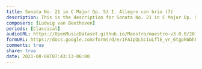 ```yaml
---
title: Sonata No. 21 in C Major Op. 53 I. Allegro con brio (7)
description: This is the description for Sonata No. 21 in C Major Op. 53 I. Allegro con brio by Ludwig van Beethoven
composers: [Ludwig van Beethoven]
periods: [Classical]
audioURL: https://OpenMusicDataset.github.io/Maestro/maestro-v3.0.0/2015/MIDI-Unprocessed_R1_D1-1-8_mid--AUDIO-from_mp3_08_R1_2015_wav--2.midi
formURL: https://docs.google.com/forms/d/e/1FAIpQLScIuLflE_vr_6tgpkWbhPdTlCi_J8lmcg3_XG1oEswTTUYAQQ/viewform
comments: true
share: true
date: 2021-08-08T07:43:13-06:00
---
```

